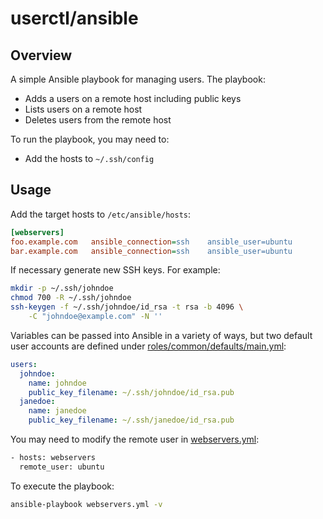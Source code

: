 # userctl/ansible

## Overview

A simple Ansible playbook for managing users. The playbook:

* Adds a users on a remote host including public keys
* Lists users on a remote host
* Deletes users from the remote host

To run the playbook, you may need to:

* Add the hosts to `~/.ssh/config`

## Usage

Add the target hosts to `/etc/ansible/hosts`:

```ini
[webservers]
foo.example.com   ansible_connection=ssh    ansible_user=ubuntu
bar.example.com   ansible_connection=ssh    ansible_user=ubuntu
```

If necessary generate new SSH keys. For example:

```bash
mkdir -p ~/.ssh/johndoe
chmod 700 -R ~/.ssh/johndoe
ssh-keygen -f ~/.ssh/johndoe/id_rsa -t rsa -b 4096 \
    -C "johndoe@example.com" -N ''
```

Variables can be passed into Ansible in a variety of ways, but two default
user accounts are defined under
[roles/common/defaults/main.yml](roles/common/defaults/main.yml):

```yaml
users:
  johndoe:
    name: johndoe
    public_key_filename: ~/.ssh/johndoe/id_rsa.pub
  janedoe:
    name: janedoe
    public_key_filename: ~/.ssh/janedoe/id_rsa.pub
```

You may need to modify the remote user in [webservers.yml](webservers.yml):

```bash
- hosts: webservers
  remote_user: ubuntu
```

To execute the playbook:

```bash
ansible-playbook webservers.yml -v
```